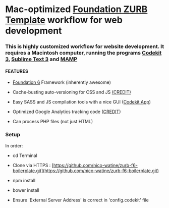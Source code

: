 # Mac-optimized [Foundation ZURB Template](https://github.com/zurb/foundation-zurb-template) workflow for web development

### This is highly customized workflow for website development. It requires a Macintosh computer, running the programs [Codekit 3](https://incident57.com/codekit/index.html), [Sublime Text 3](https://www.sublimetext.com/3) and [MAMP](https://www.mamp.info/en/)

#### **FEATURES**

* [Foundation 6](http://foundation.zurb.com/sites.html) Framework (inherently awesome) 

* Cache-busting auto-versioning for CSS and JS [(CREDIT)](http://www.particletree.com/notebook/automatically-version-your-css-and-javascript-files/)

* Easy SASS and JS compilation tools with a nice GUI ([Codekit App](https://incident57.com/codekit/index.html))

* Optimized Google Analytics tracking code ([CREDIT](https://github.com/h5bp/html5-boilerplate/pull/1660#issuecomment-89815017))

* Can process PHP files (not just HTML)

### **Setup**
In order:

* cd Terminal

* Clone via HTTPS : [https://github.com/nico-watine/zurb-f6-boilerplate.git](https://github.com/nico-watine/zurb-f6-boilerplate.git)

* npm install

* bower install

* Ensure 'External Server Address' is correct in 'config.codekit' file
